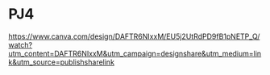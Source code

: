 # PJ4
https://www.canva.com/design/DAFTR6NIxxM/EU5j2UtRdPD9fB1pNETP_Q/watch?utm_content=DAFTR6NIxxM&utm_campaign=designshare&utm_medium=link&utm_source=publishsharelink
